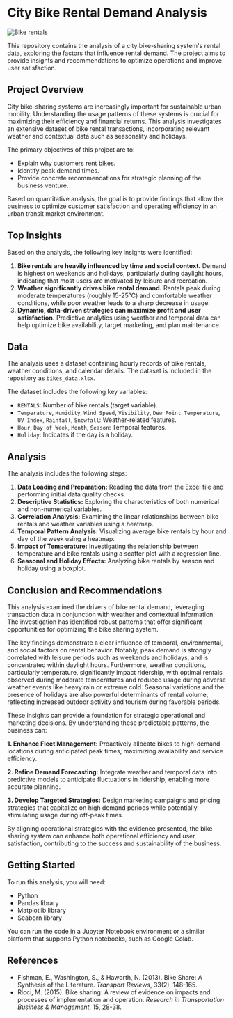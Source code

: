 # City Bike Rental Demand Analysis
![Bike rentals](https://unsplash.com/photos/a-row-of-bikes-parked-next-to-each-other-eNMz98yly4k)

This repository contains the analysis of a city bike-sharing system's rental data, exploring the factors that influence rental demand. The project aims to provide insights and recommendations to optimize operations and improve user satisfaction.

## Project Overview

City bike-sharing systems are increasingly important for sustainable urban mobility. Understanding the usage patterns of these systems is crucial for maximizing their efficiency and financial returns. This analysis investigates an extensive dataset of bike rental transactions, incorporating relevant weather and contextual data such as seasonality and holidays.

The primary objectives of this project are to:

*   Explain why customers rent bikes.
*   Identify peak demand times.
*   Provide concrete recommendations for strategic planning of the business venture.

Based on quantitative analysis, the goal is to provide findings that allow the business to optimize customer satisfaction and operating efficiency in an urban transit market environment.

## Top Insights

Based on the analysis, the following key insights were identified:

1.  **Bike rentals are heavily influenced by time and social context.** Demand is highest on weekends and holidays, particularly during daylight hours, indicating that most users are motivated by leisure and recreation.
2.  **Weather significantly drives bike rental demand.** Rentals peak during moderate temperatures (roughly 15-25°C) and comfortable weather conditions, while poor weather leads to a sharp decrease in usage.
3.  **Dynamic, data-driven strategies can maximize profit and user satisfaction.** Predictive analytics using weather and temporal data can help optimize bike availability, target marketing, and plan maintenance.

## Data

The analysis uses a dataset containing hourly records of bike rentals, weather conditions, and calendar details. The dataset is included in the repository as `bikes_data.xlsx`.

The dataset includes the following key variables:

*   `RENTALS`: Number of bike rentals (target variable).
*   `Temperature`, `Humidity`, `Wind Speed`, `Visibility`, `Dew Point Temperature`, `UV Index`, `Rainfall`, `Snowfall`: Weather-related features.
*   `Hour`, `Day of Week`, `Month`, `Season`: Temporal features.
*   `Holiday`: Indicates if the day is a holiday.

## Analysis

The analysis includes the following steps:

1.  **Data Loading and Preparation:** Reading the data from the Excel file and performing initial data quality checks.
2.  **Descriptive Statistics:** Exploring the characteristics of both numerical and non-numerical variables.
3.  **Correlation Analysis:** Examining the linear relationships between bike rentals and weather variables using a heatmap.
4.  **Temporal Pattern Analysis:** Visualizing average bike rentals by hour and day of the week using a heatmap.
5.  **Impact of Temperature:** Investigating the relationship between temperature and bike rentals using a scatter plot with a regression line.
6.  **Seasonal and Holiday Effects:** Analyzing bike rentals by season and holiday using a boxplot.

## Conclusion and Recommendations

This analysis examined the drivers of bike rental demand, leveraging transaction data in conjunction with weather and contextual information. The investigation has identified robust patterns that offer significant opportunities for optimizing the bike sharing system.

The key findings demonstrate a clear influence of temporal, environmental, and social factors on rental behavior. Notably, peak demand is strongly correlated with leisure periods such as weekends and holidays, and is concentrated within daylight hours. Furthermore, weather conditions, particularly temperature, significantly impact ridership, with optimal rentals observed during moderate temperatures and reduced usage during adverse weather events like heavy rain or extreme cold. Seasonal variations and the presence of holidays are also powerful determinants of rental volume, reflecting increased outdoor activity and tourism during favorable periods.

These insights can provide a foundation for strategic operational and marketing decisions. By understanding these predictable patterns, the business can:

**1. Enhance Fleet Management:** Proactively allocate bikes to high-demand locations during anticipated peak times, maximizing availability and service efficiency.

**2. Refine Demand Forecasting:** Integrate weather and temporal data into predictive models to anticipate fluctuations in ridership, enabling more accurate planning.

**3. Develop Targeted Strategies:** Design marketing campaigns and pricing strategies that capitalize on high demand periods while potentially stimulating usage during off-peak times.

By aligning operational strategies with the evidence presented, the bike sharing system can enhance both operational efficiency and user satisfaction, contributing to the success and sustainability of the business.

## Getting Started

To run this analysis, you will need:

*   Python
*   Pandas library
*   Matplotlib library
*   Seaborn library

You can run the code in a Jupyter Notebook environment or a similar platform that supports Python notebooks, such as Google Colab.

## References

*   Fishman, E., Washington, S., & Haworth, N. (2013). Bike Share: A Synthesis of the Literature. *Transport Reviews*, 33(2), 148-165.
*   Ricci, M. (2015). Bike sharing: A review of evidence on impacts and processes of implementation and operation. *Research in Transportation Business & Management*, 15, 28-38.
